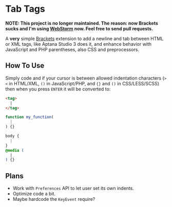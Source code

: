 # Tab Tags

**NOTE: This project is no longer maintained. The reason: now Brackets sucks and
I'm using [WebStorm][wstorm] now. Feel free to send pull requests.**

A **very** simple [Brackets](http://brackets.io) extension to add a newline and
tab between HTML or XML tags, like Aptana Studio 3 does it, and enhance behavior
with JavaScript and PHP parentheses, also CSS and preprocessors.


## How To Use

Simply code and if your cursor is between allowed indentation characters (`><`
in HTML/XML, `()` in JavaScript/PHP, and `{}` and `()` in CSS/LESS/SCSS) then
when you press `ENTER` it will be converted to:

```html
<tag>
  |
</tag>
```

```javascript
function my_function(
  |
) {}
```

```css
body {
  |
}
@media (
  |
) {}
```


## Plans

- Work with `Preferences` API to let user set its own indents.
- Optimize code a bit.
- Maybe hardcode the `KeyEvent` require?


[wstorm]: https://www.jetbrains.com/webstorm
